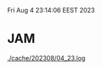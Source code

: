 Fri Aug  4 23:14:06 EEST 2023
# JAM
<a href='./cache/202308/04_23.log'>./cache/202308/04_23.log</a>
